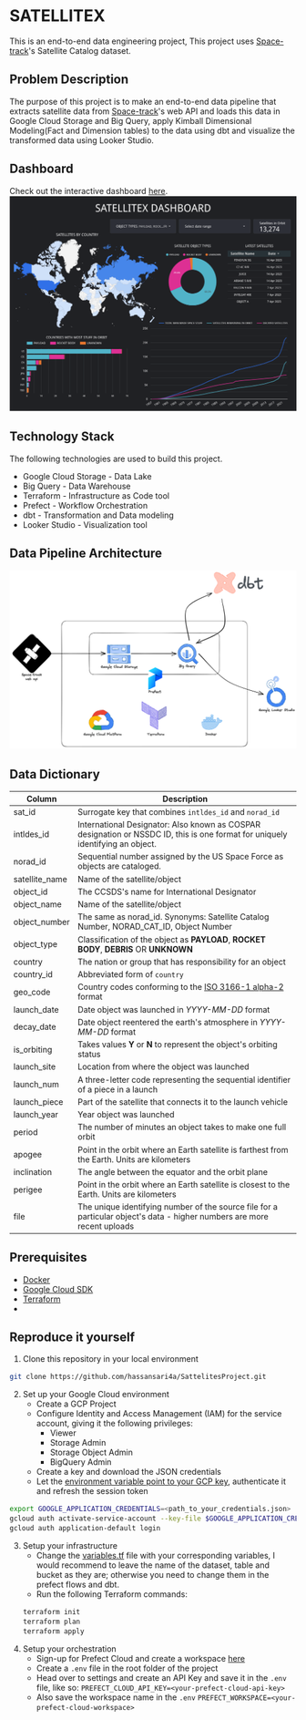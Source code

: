 # SATELLITEX

This is an end-to-end data engineering project, This project uses [Space-track](https://www.space-track.org/)'s Satellite Catalog dataset.

## Problem Description

The purpose of this project is to make an end-to-end data pipeline that extracts satellite data from [Space-track](https://www.space-track.org/)'s web API and loads this data in Google Cloud Storage and Big Query, apply Kimball Dimensional Modeling(Fact and Dimension tables) to the data using dbt and visualize the transformed data using Looker Studio.

## Dashboard
Check out the interactive dashboard [here](https://lookerstudio.google.com/reporting/9cb38815-937c-4bf6-909d-50074cb9aa0d).
![satellitex_dashboard.png](/images/satellitex_dashboard.png)

## Technology Stack

The following technologies are used to build this project.
- Google Cloud Storage - Data Lake
- Big Query - Data Warehouse
- Terraform - Infrastructure as Code tool
- Prefect - Workflow Orchestration
- dbt - Transformation and Data modeling
- Looker Studio - Visualization tool

## Data Pipeline Architecture
![data_pipeline_architecture.png](/images/Data_Pipeline_Architechture_small.png)

## Data Dictionary

| Column | Description |
|--|--|
| sat_id | Surrogate key that combines `intldes_id` and `norad_id` |
| intldes_id| International Designator: Also known as COSPAR designation or NSSDC ID, this is one format for uniquely identifying an object. |
| norad_id| Sequential number assigned by the US Space Force as objects are cataloged. |
| satellite_name| Name of the satellite/object |
| object_id | The CCSDS's name for International Designator |
| object_name | Name of the satellite/object |
| object_number | The same as norad_id. Synonyms: Satellite Catalog Number, NORAD_CAT_ID, Object Number |
| object_type | Classification of the object as **PAYLOAD**, **ROCKET BODY**, **DEBRIS** OR **UNKNOWN**  |
| country | The nation or group that has responsibility for an object |
| country_id | Abbreviated form of `country` |
| geo_code | Country codes conforming to the [ISO 3166-1 alpha-2](https://en.wikipedia.org/wiki/ISO_3166-1_alpha-2#Officially_assigned_code_elements) format |
| launch_date | Date object was launched in *YYYY-MM-DD* format |
| decay_date | Date object reentered the earth's atmosphere in *YYYY-MM-DD* format |
| is_orbiting | Takes values **Y** or **N** to represent the object's orbiting status|
| launch_site | Location from where the object was launched |
| launch_num | A three-letter code representing the sequential identifier of a piece in a launch |
| launch_piece | Part of the satellite that connects it to the launch vehicle |
| launch_year | Year object was launched |
| period | The number of minutes an object takes to make one full orbit |
| apogee | Point in the orbit where an Earth satellite is farthest from the Earth. Units are kilometers |
| inclination | The angle between the equator and the orbit plane |
| perigee | Point in the orbit where an Earth satellite is closest to the Earth. Units are kilometers |
| file | The unique identifying number of the source file for a particular object's data - higher numbers are more recent uploads |

## Prerequisites
- [Docker](https://www.docker.com/)
- [Google Cloud SDK](https://cloud.google.com/sdk/docs/install#installation_instructions)
- [Terraform](https://developer.hashicorp.com/terraform/downloads?product_intent=terraform)
- 

## Reproduce it yourself

1. Clone this repository in your local environment
```bash
git clone https://github.com/hassansari4a/SattelitesProject.git
```
2. Set up your Google Cloud environment
	- Create a GCP Project
	- Configure Identity and Access Management (IAM) for the service account, giving it the following privileges:
		- Viewer
		- Storage Admin
		- Storage Object Admin
		- BigQuery Admin
	- Create a key and download the JSON credentials
	- Let the  [environment variable point to your GCP key](https://cloud.google.com/docs/authentication/application-default-credentials#GAC), authenticate it and refresh the session token
```bash
export GOOGLE_APPLICATION_CREDENTIALS=<path_to_your_credentials.json>
gcloud auth activate-service-account --key-file $GOOGLE_APPLICATION_CREDENTIALS
gcloud auth application-default login
```
3. Setup your infrastructure
	- Change the [variables.tf](/terraform/variables.tf) file with your corresponding variables, I would recommend to leave the name of the dataset, table and bucket as they are; otherwise you need to change them in the prefect flows and dbt.
	- Run the following Terraform commands:
	```bash
	terraform init
	terraform plan
	terraform apply
	```
4. Setup your orchestration
	-	Sign-up for Prefect Cloud and create a workspace [here](https://app.prefect.cloud/auth/login)
	-	Create a `.env` file in the root folder of the project
	-	Head over to settings and create an API Key and save it in the `.env` file, like so:
	`PREFECT_CLOUD_API_KEY=<your-prefect-cloud-api-key>`
	- Also save the workspace name in the `.env` 
	`PREFECT_WORKSPACE=<your-prefect-cloud-workspace>`

